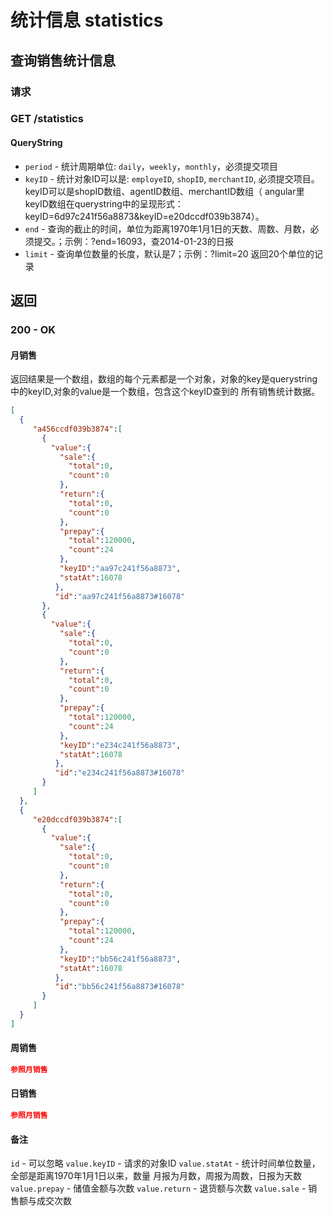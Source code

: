 # 统计信息 statistics

## 查询销售统计信息
### 请求
### GET /statistics

#### QueryString
* `period` - 统计周期单位: `daily`，`weekly`，`monthly`，必须提交项目
* `keyID` - 统计对象ID可以是: `employeID`, `shopID`, `merchantID`, 必须提交项目。keyID可以是shopID数组、agentID数组、merchantID数组（ angular里keyID数组在querystring中的呈现形式：keyID=6d97c241f56a8873&keyID=e20dccdf039b3874）。
* `end` - 查询的截止的时间，单位为距离1970年1月1日的天数、周数、月数，必须提交。；示例：?end=16093，查2014-01-23的日报
* `limit` - 查询单位数量的长度，默认是7；示例：?limit=20 返回20个单位的记录



## 返回
### 200 - OK

#### 月销售
返回结果是一个数组，数组的每个元素都是一个对象，对象的key是querystring中的keyID,对象的value是一个数组，包含这个keyID查到的
所有销售统计数据。

```json
[
  {
     "a456ccdf039b3874":[
	   {
	     "value":{
		   "sale":{
		     "total":0,
		     "count":0
		   },
		   "return":{
			 "total":0,
			 "count":0
		   },
		   "prepay":{
			 "total":120000,
			 "count":24
		   },
		   "keyID":"aa97c241f56a8873",
		   "statAt":16078
		  },
		  "id":"aa97c241f56a8873#16078"
	   },
	   {
	     "value":{
		   "sale":{
		     "total":0,
		     "count":0
		   },
		   "return":{
			 "total":0,
			 "count":0
		   },
		   "prepay":{
			 "total":120000,
			 "count":24
		   },
		   "keyID":"e234c241f56a8873",
		   "statAt":16078
		  },
		  "id":"e234c241f56a8873#16078"
	   }
	 ]
  },
  {
     "e20dccdf039b3874":[
	   {
	     "value":{
		   "sale":{
		     "total":0,
		     "count":0
		   },
		   "return":{
			 "total":0,
			 "count":0
		   },
		   "prepay":{
			 "total":120000,
			 "count":24
		   },
		   "keyID":"bb56c241f56a8873",
		   "statAt":16078
		  },
		  "id":"bb56c241f56a8873#16078"
	   }
	 ]
  }
]
```


#### 周销售
```json
参照月销售
```

#### 日销售
```json
参照月销售
```

#### 备注
`id` - 可以忽略
`value.keyID` - 请求的对象ID
`value.statAt` - 统计时间单位数量， 全部是距离1970年1月1日以来，数量 月报为月数，周报为周数，日报为天数
`value.prepay` - 储值金额与次数
`value.return` - 退货额与次数
`value.sale` - 销售额与成交次数